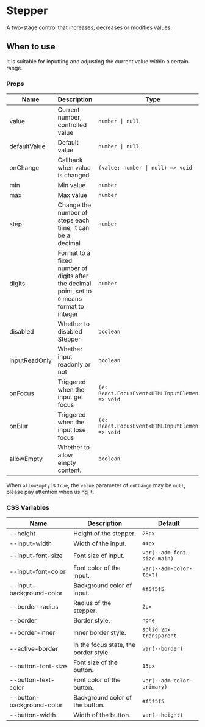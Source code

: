 # Stepper

A two-stage control that increases, decreases or modifies values.

## When to use

It is suitable for inputting and adjusting the current value within a certain range.

<code src="./demos/demo1.tsx"></code>

<code src="./demos/demo2.tsx"></code>

### Props

| Name          | Description                                                                                    | Type                                              | Default |
| ------------- | ---------------------------------------------------------------------------------------------- | ------------------------------------------------- | ------- |
| value         | Current number, controlled value                                                               | `number \| null`                                  | -       |
| defaultValue  | Default value                                                                                  | `number \| null`                                  | `0`     |
| onChange      | Callback when value is changed                                                                 | `(value: number \| null) => void`                 | -       |
| min           | Min value                                                                                      | `number`                                          | -       |
| max           | Max value                                                                                      | `number`                                          | -       |
| step          | Change the number of steps each time, it can be a decimal                                      | `number`                                          | `1`     |
| digits        | Format to a fixed number of digits after the decimal point, set to `0` means format to integer | `number`                                          | -       |
| disabled      | Whether to disabled Stepper                                                                    | `boolean`                                         | `false` |
| inputReadOnly | Whether input readonly or not                                                                  | `boolean`                                         | `false` |
| onFocus       | Triggered when the input get focus                                                             | `(e: React.FocusEvent<HTMLInputElement>) => void` | -       |
| onBlur        | Triggered when the input lose focus                                                            | `(e: React.FocusEvent<HTMLInputElement>) => void` | -       |
| allowEmpty    | Whether to allow empty content.                                                                | `boolean`                                         | `false` |

When `allowEmpty` is `true`, the `value` parameter of `onChange` may be `null`, please pay attention when using it.

### CSS Variables

| Name                      | Description                           | Default                     |
| ------------------------- | ------------------------------------- | --------------------------- |
| --height                  | Height of the stepper.                | `28px`                      |
| --input-width             | Width of the input.                   | `44px`                      |
| --input-font-size         | Font size of input.                   | `var(--adm-font-size-main)` |
| --input-font-color        | Font color of the input.              | `var(--adm-color-text)`     |
| --input-background-color  | Background color of input.            | `#f5f5f5`                   |
| --border-radius           | Radius of the stepper.                | `2px`                       |
| --border                  | Border style.                         | `none`                      |
| --border-inner            | Inner border style.                   | `solid 2px transparent`     |
| --active-border           | In the focus state, the border style. | `var(--border)`             |
| --button-font-size        | Font size of the button.              | `15px`                      |
| --button-text-color       | Font color of the button.             | `var(--adm-color-primary)`  |
| --button-background-color | Background color of the button.       | `#f5f5f5`                   |
| --button-width            | Width of the button.                  | `var(--height)`             |
